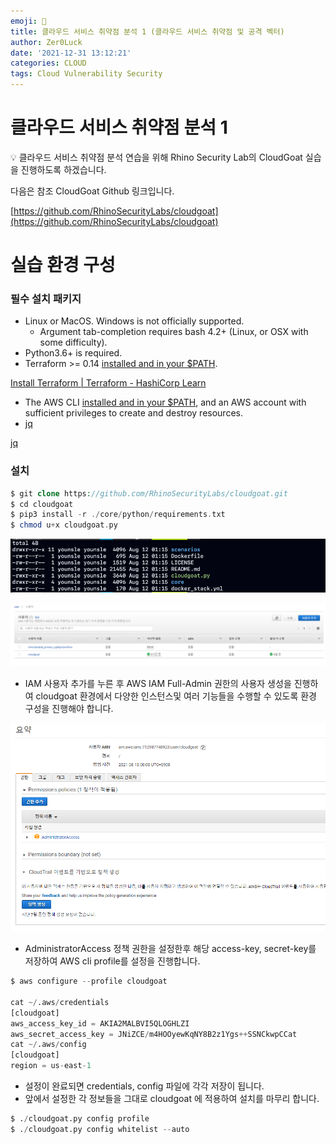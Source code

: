 ```yaml
---
emoji: 🤭
title: 클라우드 서비스 취약점 분석 1 (클라우드 서비스 취약점 및 공격 벡터)
author: Zer0Luck
date: '2021-12-31 13:12:21'
categories: CLOUD
tags: Cloud Vulnerability Security
---
```

# 클라우드 서비스 취약점 분석 1

<aside>
💡  클라우드 서비스 취약점 분석 연습을 위해 Rhino Security Lab의 CloudGoat 실습을 진행하도록 하겠습니다.

다음은 참조 CloudGoat Github 링크입니다. 

[https://github.com/RhinoSecurityLabs/cloudgoat](https://github.com/RhinoSecurityLabs/cloudgoat)

</aside>

# 실습 환경 구성

### 필수 설치 패키지

- Linux or MacOS. Windows is not officially supported.
    - Argument tab-completion requires bash 4.2+ (Linux, or OSX with some difficulty).
- Python3.6+ is required.
- Terraform >= 0.14 [installed and in your $PATH](https://learn.hashicorp.com/terraform/getting-started/install.html).

[Install Terraform | Terraform - HashiCorp Learn](https://learn.hashicorp.com/tutorials/terraform/install-cli)

- The AWS CLI [installed and in your $PATH](https://docs.aws.amazon.com/cli/latest/userguide/cli-chap-install.html), and an AWS account with sufficient privileges to create and destroy resources.
- [jq](https://stedolan.github.io/jq/)

[jq](https://stedolan.github.io/jq/)

### 설치

```php
$ git clone https://github.com/RhinoSecurityLabs/cloudgoat.git
$ cd cloudgoat
$ pip3 install -r ./core/python/requirements.txt
$ chmod u+x cloudgoat.py
```

![./0.png](./0.png)

![1](./1.png)

- IAM 사용자 추가를 누른 후 AWS IAM Full-Admin 권한의 사용자 생성을 진행하여 cloudgoat 환경에서 다양한 인스턴스및 여러 기능들을 수행할 수 있도록 환경 구성을 진행해야 합니다.

![0](./2.png)

- AdministratorAccess 정책 권한을 설정한후 해당 access-key, secret-key를 저장하여 AWS cli profile를 설정을 진행합니다.

```python
$ aws configure --profile cloudgoat

cat ~/.aws/credentials
[cloudgoat]
aws_access_key_id = AKIA2MALBVI5QLOGHLZI
aws_secret_access_key = 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
cat ~/.aws/config
[cloudgoat]
region = us-east-1

```

- 설정이 완료되면 credentials, config 파일에 각각 저장이 됩니다.
- 앞에서 설정한 각 정보들을 그대로 cloudgoat 에 적용하여 설치를 마무리 합니다.

```python
$ ./cloudgoat.py config profile
$ ./cloudgoat.py config whitelist --auto
```

```toc
```